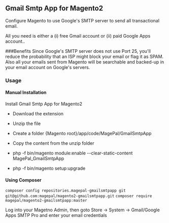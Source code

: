 ## Gmail Smtp App for Magento2
Configure Magento to use Google's SMTP server to send all transactional email. 

All you need is either a (i) free Gmail account or (ii) paid Google Apps account..

###Benefits
Since Google's SMTP server does not use Port 25, you'll reduce the probability that an ISP might block your email or flag it as SPAM. Also all your emails sent from Magento will be searchable and backed-up in your email account on Google's servers. 




### Usage
#### Manual Installation
Install Gmail Smtp App for Magento2
 * Download the extension
 * Unzip the file
 * Create a folder {Magento root}/app/code/MagePal/GmailSmtpApp
 * Copy the content from the unzip folder

 * php -f bin/magento module:enable --clear-static-content MagePal_GmailSmtpApp
 * php -f bin/magento setup:upgrade

#### Using Composer

``composer config repositories.magepal-gmailsmtpapp git git@github.com:magepal/magento2-gmailsmtpapp.git``
``composer require magepal/magento2-gmailsmtpapp:master``

Log into your Magetno Admin, then goto Store -> System -> Gmail/Google Apps SMTP Pro and enter your email credentials
